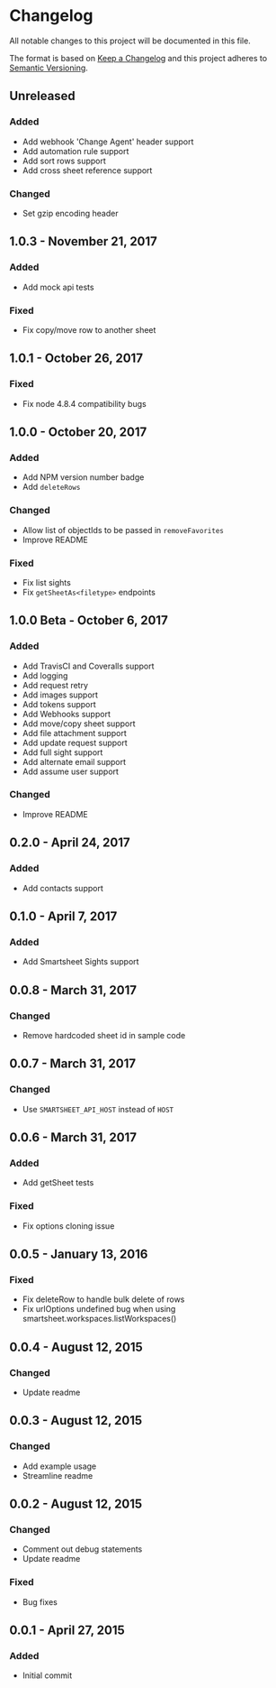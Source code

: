 # Changelog

All notable changes to this project will be documented in this file.

The format is based on [Keep a Changelog](http://keepachangelog.com/)
and this project adheres to [Semantic Versioning](http://semver.org/).

## Unreleased
### Added
- Add webhook 'Change Agent' header support
- Add automation rule support
- Add sort rows support
- Add cross sheet reference support

### Changed
- Set gzip encoding header

## 1.0.3 - November 21, 2017
### Added
- Add mock api tests

### Fixed
- Fix copy/move row to another sheet


## 1.0.1 - October 26, 2017
### Fixed
- Fix node 4.8.4 compatibility bugs


## 1.0.0 - October 20, 2017
### Added
- Add NPM version number badge
- Add `deleteRows`

### Changed
- Allow list of objectIds to be passed in `removeFavorites`
- Improve README

### Fixed
- Fix list sights
- Fix `getSheetAs<filetype>` endpoints


## 1.0.0 Beta - October 6, 2017
### Added
- Add TravisCI and Coveralls support
- Add logging
- Add request retry
- Add images support
- Add tokens support
- Add Webhooks support
- Add move/copy sheet support
- Add file attachment support
- Add update request support
- Add full sight support
- Add alternate email support
- Add assume user support

### Changed
- Improve README
## 0.2.0 - April 24, 2017
### Added
- Add contacts support

## 0.1.0 - April 7, 2017
### Added
- Add Smartsheet Sights support

## 0.0.8 - March 31, 2017
### Changed
- Remove hardcoded sheet id in sample code

## 0.0.7 - March 31, 2017
### Changed
- Use `SMARTSHEET_API_HOST` instead of `HOST`

## 0.0.6 - March 31, 2017
### Added
- Add getSheet tests

### Fixed
- Fix options cloning issue

## 0.0.5 - January 13, 2016
### Fixed
- Fix deleteRow to handle bulk delete of rows
- Fix urlOptions undefined bug when using smartsheet.workspaces.listWorkspaces()

## 0.0.4 - August 12, 2015
### Changed
- Update readme

## 0.0.3 - August 12, 2015
### Changed
- Add example usage
- Streamline readme

## 0.0.2 - August 12, 2015
### Changed
- Comment out debug statements
- Update readme
### Fixed
- Bug fixes


## 0.0.1 - April 27, 2015
### Added
- Initial commit
